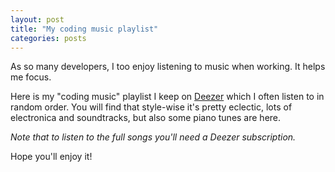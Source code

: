 ```yaml
---
layout: post
title: "My coding music playlist"
categories: posts
---
```


As so many developers, I too enjoy listening to music when working. It helps me focus.

Here is my "coding music" playlist I keep on [Deezer](http://www.deezer.com) which I often listen to in random order.
You will find that style-wise it's pretty eclectic, lots of electronica and soundtracks, but also some piano tunes are here.

_Note that to listen to the full songs you'll need a Deezer subscription._

Hope you'll enjoy it!

<script>
	(function(d, s, id) { 
	var js, djs = d.getElementsByTagName(s)[0];
	if (d.getElementById(id)) return; 
	js = d.createElement(s); js.id = id; 
	js.src = "http://cdn-files.deezer.com/js/widget/loader.js"; 
	 djs.parentNode.insertBefore(js, djs);
}(document, "script", "deezer-widget-loader"));</script>

<div class="deezer-widget-player" data-src="http://www.deezer.com/plugins/player?format=classic&autoplay=false&playlist=true&width=700&height=350&color=007FEB&layout=dark&size=medium&type=playlist&id=1361257125" data-scrolling="no" data-frameborder="0" data-allowTransparency="true" data-width="700" data-height="240"></div>

